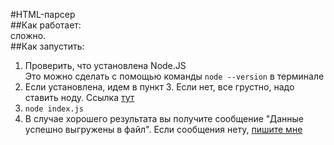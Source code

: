 #HTML-парсер  
##Как работает:  
сложно.  
##Как запустить:  
1. Проверить, что установлена Node.JS  
Это можно сделать с помощью команды `node --version` в терминале
1. Если установлена, идем в пункт 3. Если нет, все грустно, надо ставить ноду. Ссылка [тут](https://nodejs.org/en/download/package-manager/)
1. `node index.js`
1. В случае хорошего результата вы получите сообщение "Данные успешно выгружены в файл". Если сообщения нету, [пишите мне](https://t.me/Betchika99)
